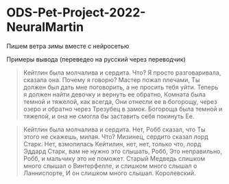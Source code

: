 # ODS-Pet-Project-2022-NeuralMartin
Пишем ветра зимы вместе с нейросетью

Примеры вывода (переведео на русский через переводчик)

> Кейтлин была молчалива и сердита. Что? Я просто разговаривала, сказала она. Почему я говорю? Мастер пожал плечами, Ты должен был дать мне поговорить, а не просить тебя уйти. Теперь я должен найти девочку и вернуть ее обратно, Комната была темной и тяжелой, как всегда, Они отнесли ее в богорощу, через озеро и обратно через Трезубец в замок. Богороща была темной и тяжелой, и она не смогла бы заставить себя покинуть Ее.

> Кейтлин была молчалива и сердита. Нет, Робб сказал, что Ты этого не скажешь, милая. Что? Мизинец, сердито сказал лорд Старк. Нет, взмолилась Кейтилин, нет, нет, только что, лорд Эддард Старк, вам не нужно это слышать, Робб, Это неправильно, Робб, и мальчику это не поможет. Старый Медведь слишком много слышал о Винтерфелле, и слишком много слышал о Ланниспорте, И он слишком много слышал. Королевский.
